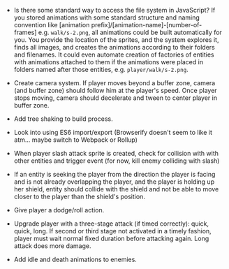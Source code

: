 * Is there some standard way to access the file system in JavaScript? If you stored animations with some standard structure and naming convention like [animation prefix]/[animation-name]-[number-of-frames] e.g. `walk/s-2.png`, all animations could be built automatically for you. You provide the location of the sprites, and the system explores it, finds all images, and creates the animations according to their folders and filenames. It could even automate creation of factories of entities with animations attached to them if the animations were placed in folders named after those entities, e.g. `player/walk/s-2.png`.

* Create camera system. If player moves beyond a buffer zone, camera (and buffer zone) should follow him at the player's speed. Once player stops moving, camera should decelerate and tween to center player in buffer zone.

* Add tree shaking to build process.

* Look into using ES6 import/export (Browserify doesn't seem to like it atm... maybe switch to Webpack or Rollup)

* When player slash attack sprite is created, check for collision with with other entities and trigger event (for now, kill enemy colliding with slash)

* If an entity is seeking the player from the direction the player is facing and is not already overlapping the player, and the player is holding up her shield, entity should collide with the shield and not be able to move closer to the player than the shield's position.

* Give player a dodge/roll action.

* Upgrade player with a three-stage attack (if timed correctly): quick, quick, long. If second or third stage not activated in a timely fashion, player must wait normal fixed duration before attacking again. Long attack does more damage.

* Add idle and death animations to enemies.